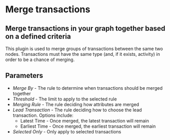 # Merge transactions

## Merge transactions in your graph together based on a defined criteria

This plugin is used to merge groups of transactions between the same two
nodes. Transactions must have the same type (and, if it exists,
activity) in order to be a chance of merging.

## Parameters

-   *Merge By* - The rule to determine when transactions should be
    merged together
-   *Threshold* - The limit to apply to the selected rule
-   *Merging Rule* - The rule deciding how attributes are merged
-   *Lead Transaction* - The rule deciding how to choose the lead
    transaction. Options include:
    -   Latest Time - Once merged, the latest transaction will remain
    -   Earliest Time - Once merged, the earliest transaction will
        remain
-   *Selected Only* - Only apply to selected transactions

